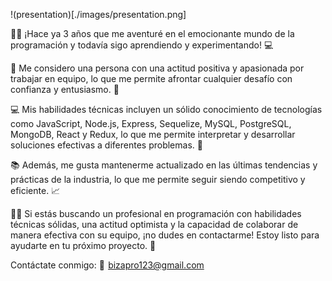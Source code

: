 !(presentation)[./images/presentation.png]

👨‍💻 ¡Hace ya 3 años que me aventuré en el emocionante mundo de la programación y todavía sigo aprendiendo y experimentando! 💻

💪 Me considero una persona con una actitud positiva y apasionada por trabajar en equipo, lo que me permite afrontar cualquier desafío con confianza y entusiasmo. 🤝

💻 Mis habilidades técnicas incluyen un sólido conocimiento de tecnologías como JavaScript, Node.js, Express, Sequelize, MySQL, PostgreSQL, MongoDB, React y Redux, lo que me permite interpretar y desarrollar soluciones efectivas a diferentes problemas. 🚀

📚 Además, me gusta mantenerme actualizado en las últimas tendencias y prácticas de la industria, lo que me permite seguir siendo competitivo y eficiente. 📈

🙋‍♂️ Si estás buscando un profesional en programación con habilidades técnicas sólidas, una actitud optimista y la capacidad de colaborar de manera efectiva con su equipo, ¡no dudes en contactarme! Estoy listo para ayudarte en tu próximo proyecto. 🙌

Contáctate conmigo: 
📩  bizapro123@gmail.com
